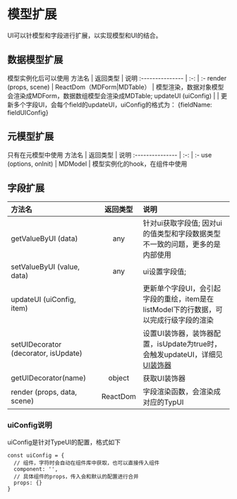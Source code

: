 # 模型扩展

UI可以针模型和字段进行扩展，以实现模型和UI的结合。

## 数据模型扩展

模型实例化后可以使用
方法名 | 返回类型 | 说明
:--------------- | :-: | :-
render (props, scene) | ReactDom（MDForm|MDTable） | 模型渲染，数据对象模型会渲染成MDForm，数据数组模型会渲染成MDTable;
updateUI (uiConfig) | | 更新多个字段UI，会每个field的updateUI，uiConfig的格式为： {fieldName: fieldUIConfig}

## 元模型扩展

只有在元模型中使用
方法名 | 返回类型 | 说明
:--------------- | :-: | :-
use (options, onInit) | MDModel | 模型实例化的hook，在组件中使用

## 字段扩展

| 方法名                               | 返回类型 | 说明                                                                                            |
| :----------------------------------- | :------: | :---------------------------------------------------------------------------------------------- |
| getValueByUI (data)                  |   any    | 针对ui获取字段值; 因对ui的值类型和字段数据类型不一致的问题，更多的是内部使用                    |
| setValueByUI (value, data)           |   any    | ui设置字段值;                                                                                   |
| updateUI (uiConfig, item)            |          | 更新单个字段UI，会引起字段的重绘，item是在listModel下的行数据，可以完成行级字段的渲染           |
| setUIDecorator (decorator, isUpdate) |          | 设置UI装饰器，装饰器配置，isUpdate为true时，会触发updateUI，详细见[UI装饰器](./ui-decorator.md) |
| getUIDecorator(name)                 |  object  | 获取UI装饰器                                                                                    |
| render (props, data, scene)          | ReactDom | 字段渲染函数，会渲染成对应的TypUI                                                               |

### uiConfig说明

uiConfig是针对TypeUI的配置，格式如下

```
const uiConfig = {
  // 组件，字符时会自动在组件库中获取，也可以直接传入组件
  component: '',
  // 具体组件的props，传入会和默认的配置进行合并
  props: {}
}
```
